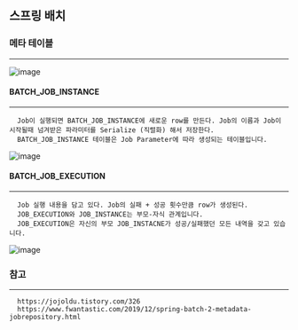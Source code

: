 ## 스프링 배치

### 메타 테이블
----
![image](https://user-images.githubusercontent.com/76584547/142753272-f6efd792-e67d-48ac-a6db-38c40641b95e.png)

#### BATCH_JOB_INSTANCE
----
```
  Job이 실행되면 BATCH_JOB_INSTANCE에 새로운 row를 만든다. Job의 이름과 Job이 시작될때 넘겨받은 파라미터를 Serialize (직렬화) 해서 저장한다. 
  BATCH_JOB_INSTANCE 테이블은 Job Parameter에 따라 생성되는 테이블입니다.
```
![image](https://user-images.githubusercontent.com/76584547/142753552-2c1ce02f-48b7-498b-ba0a-0c1f2cc77b65.png)



#### BATCH_JOB_EXECUTION
----
```
  Job 실행 내용을 담고 있다. Job의 실패 + 성공 횟수만큼 row가 생성된다. 
  JOB_EXECUTION와 JOB_INSTANCE는 부모-자식 관계입니다.
  JOB_EXECUTION은 자신의 부모 JOB_INSTACNE가 성공/실패했던 모든 내역을 갖고 있습니다.
```
![image](https://user-images.githubusercontent.com/76584547/142753402-e7ba7f36-06b9-4a06-a9f6-887487e41a7d.png)

### 참고
---
```
  https://jojoldu.tistory.com/326
  https://www.fwantastic.com/2019/12/spring-batch-2-metadata-jobrepository.html
```
